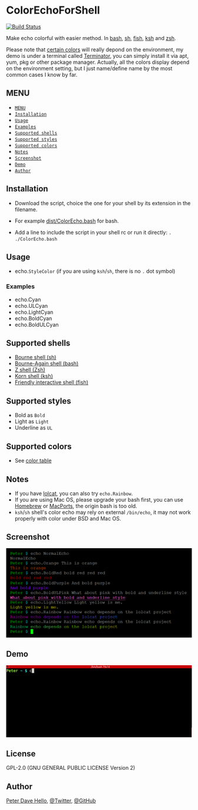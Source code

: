 # ColorEchoForShell
[![Build Status](https://travis-ci.org/PeterDaveHello/ColorEchoForShell.svg?branch=master)](https://travis-ci.org/PeterDaveHello/ColorEchoForShell)

Make echo colorful with easier method. In [bash](https://www.gnu.org/software/bash/), [sh](https://en.wikipedia.org/wiki/Bourne_shell), [fish](http://fishshell.com/), [ksh](http://www.kornshell.com/) and [zsh](http://www.zsh.org/).

Please note that [certain colors](https://github.com/PeterDaveHello/ColorEchoForShell/blob/master/color%20table.txt#L9-L12) will really depond on the environment, my demo is under a terminal called [Terminator](http://gnometerminator.blogspot.com/p/introduction.html), you can simply install it via apt, yum, pkg or other package manager. Actually, all the colors display depend on the environment setting, but I just name/define name by the most common cases I know by far.

## MENU
* [`MENU`](#menu)
* [`Installation`](#installation)
* [`Usage`](#usage)
* [`Examples`](#examples)
* [`Supported shells`](#supported-shells)
* [`Supported styles`](#supported-styles)
* [`Supported colors`](#supported-colors)
* [`Notes`](#notes)
* [`Screenshot`](#screenshot)
* [`Demo`](#demo)
* [`Author`](#author)

## Installation

* Download the script, choice the one for your shell by its extension in the filename.
- For example [dist/ColorEcho.bash](https://cdn.rawgit.com/PeterDaveHello/ColorEchoForShell/v0.0.7/dist/ColorEcho.bash) for bash.
* Add a line to include the script in your shell rc or run it directly:
`. ./ColorEcho.bash`

## Usage

* echo.`StyleColor` (if you are using `ksh`/`sh`, there is no `.` dot symbol)

### Examples

* echo.Cyan
* echo.ULCyan
* echo.LightCyan
* echo.BoldCyan
* echo.BoldULCyan

## Supported shells

* [Bourne shell (sh)](https://en.wikipedia.org/wiki/Bourne_shell)
* [Bourne-Again shell (bash)](https://www.gnu.org/software/bash/)
* [Z shell (Zsh)](http://zsh.sourceforge.net/)
* [Korn shell (ksh)](http://www.kornshell.org/)
* [Friendly interactive shell (fish)](http://fishshell.com/)

## Supported styles

* Bold as `Bold`
* Light as `Light`
* Underline as `UL`

## Supported colors

* See [color table](https://github.com/PeterDaveHello/ColorEchoForShell/blob/master/color%20table.txt)

## Notes

* If you have [lolcat](https://github.com/busyloop/lolcat), you can also try `echo.Rainbow`.
* If you are using Mac OS, please upgrade your bash first, you can use [Homebrew](http://brew.sh/) or [MacPorts](https://www.macports.org/), the origin bash is too old.
* `ksh`/`sh` shell's color echo may rely on external `/bin/echo`, it may not work properly with color under BSD and Mac OS.

## Screenshot

![Screenshot](Demo.png)

## Demo

![Demo](Demo.gif)

## License

GPL-2.0 (GNU GENERAL PUBLIC LICENSE Version 2)

## Author

[Peter Dave Hello](https://www.peterdavehello.org/), [@Twitter](https://twitter.com/PeterDaveHello), [@GitHub](https://github.com/PeterDaveHello)

